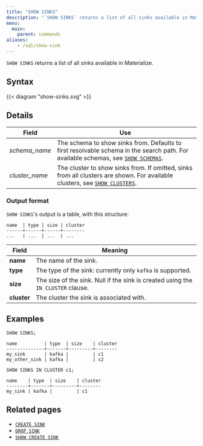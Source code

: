 ```yaml
---
title: "SHOW SINKS"
description: "`SHOW SINKS` returns a list of all sinks available in Materialize."
menu:
  main:
    parent: commands
aliases:
    - /sql/show-sink
---
```


`SHOW SINKS` returns a list of all sinks available in Materialize.

## Syntax

{{< diagram "show-sinks.svg" >}}

## Details

Field | Use
------|-----
_schema&lowbar;name_ | The schema to show sinks from. Defaults to first resolvable schema in the search path. For available schemas, see [`SHOW SCHEMAS`](../show-schemas).
_cluster&lowbar;name_ | The cluster to show sinks from. If omitted, sinks from all clusters are shown. For available clusters, see [`SHOW CLUSTERS`](../show-clusters).

### Output format

`SHOW SINKS`'s output is a table, with this structure:

```nofmt
name  | type | size | cluster
------+------+------+--------
...   | ...  | ...  | ...
```

Field       | Meaning
------------|--------
**name**    | The name of the sink.
**type**    | The type of the sink: currently only `kafka` is supported.
**size**    | The size of the sink. Null if the sink is created using the `IN CLUSTER` clause.
**cluster** | The cluster the sink is associated with.

## Examples

```mzsql
SHOW SINKS;
```
```nofmt
name          | type  | size    | cluster
--------------+-------+---------+--------
my_sink       | kafka |         | c1
my_other_sink | kafka |         | c2
```

```mzsql
SHOW SINKS IN CLUSTER c1;
```
```nofmt
name    | type  | size    | cluster
--------+-------+---------+--------
my_sink | kafka |         | c1
```

## Related pages

- [`CREATE SINK`](../create-sink)
- [`DROP SINK`](../drop-sink)
- [`SHOW CREATE SINK`](../show-create-sink)
